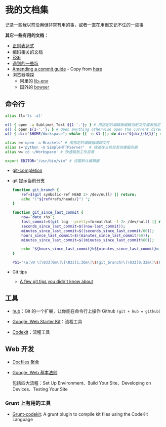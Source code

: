 # 我的文档集

记录一些我以前没用但非常有用的事，或者一直在用但又记不住的一些事


**其它一些有用的文档：**

* [正则表达式](./REGEXP.md)
* [编码相关的文档](https://https://github.com/qiu8310/ccode/tree/master/docs)
* [ES6](./ES6.md)
* [遇到的一些坑](./BUG.md)
* [Amending a commit guide](./git/amending-a-commit-guide.md) - Copy from [here](https://github.com/RichardLitt/docs/blob/master/amending-a-commit-guide.md)
* 浏览器嗅探
  - 阿里的 [lib-env](https://github.com/amfe/lib-env)
  - 国外的 [bowser](https://github.com/ded/bowser)

## 命令行

```bash
alias ll='ls -al'

e() { open -a Sublime\ Text ${1-'.'}; } # 用指定的编辑器编辑当前文件或者指定的文件
o() { open ${1-'.'}; } # Open anything otherwise open the current directory in Finder
w() { dir="$HOME/Workspace"; while [[ -n $1 ]]; do dir="${dir}/${1}"; shift; done; cd $dir; } # 快速跳到工作目录

alias e='open -a Brackets' # 用指定的编辑器编辑文件
alias s='python -m SimpleHTTPServer'  # 快速在当前目录创建服务器
alias w='cd ~/Workspace' # 快速跳到工作目录

export EDITOR="/usr/bin/vim" # 设置默认编辑器
```


* [git-completion](https://github.com/git/git/blob/master/contrib/completion/git-completion.bash)
* git 提示当前分支

  ```bash
  function git_branch {
      ref=$(git symbolic-ref HEAD 2> /dev/null) || return;
      echo "("${ref#refs/heads/}") ";
  }

  function git_since_last_commit {
      now=`date +%s`;
      last_commit=$(git log --pretty=format:%at -1 2> /dev/null) || return;
      seconds_since_last_commit=$((now-last_commit));
      minutes_since_last_commit=$((seconds_since_last_commit/60));
      hours_since_last_commit=$((minutes_since_last_commit/60));
      minutes_since_last_commit=$((minutes_since_last_commit%60));

      echo "${hours_since_last_commit}h${minutes_since_last_commit}m ";
  }

  PS1="\u:\W \[\033[0m\]\[\033[1;36m\]\$(git_branch)\[\033[0;33m\]\$(git_since_last_commit)\[\033[0m\]\$ "
  ```



* Git tips

  * [A few git tips you didn't know about](http://mislav.uniqpath.com/2010/07/git-tips/)


## 工具

* [hub](https://github.com/github/hub)：Git 的一个扩展，让你能在命令行上操作 Github `(git + hub = github)`

* [Google: Web Starter Kit](https://developers.google.com/web/starter-kit/)：流程工具

* [Codekit](https://incident57.com/codekit/)：流程工具



## Web 开发

* [Docfiles 聚合](http://dotfiles.github.io/)
* [Google: Web 基本法则](https://developers.google.com/web/fundamentals/)
  
  包括四大流程：Set Up Environment、Build Your Site、Developing on Devices、Testing Your Site

### Grunt 上有用的工具

* [Grunt-codekit](https://github.com/fatso83/grunt-codekit): A grunt plugin to compile kit files using the CodeKit Language
